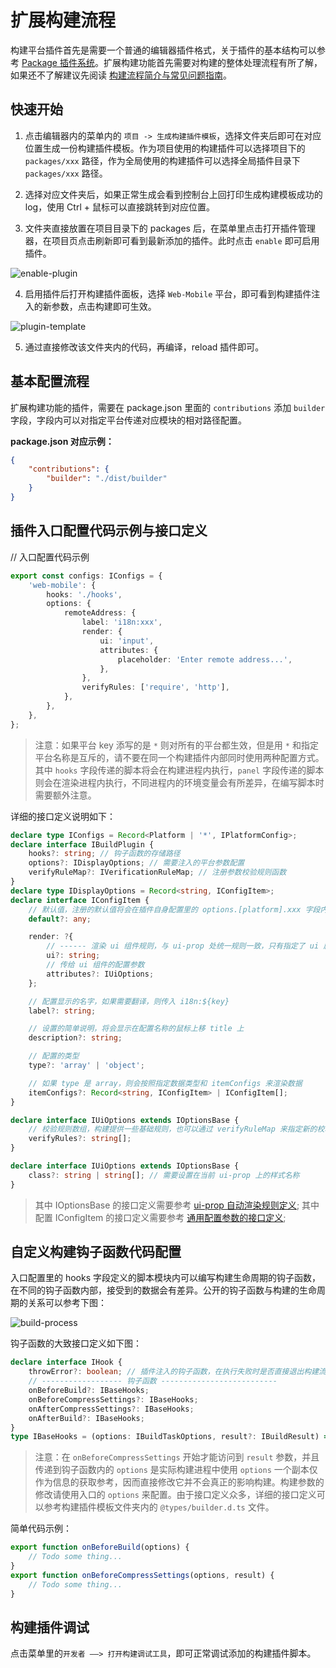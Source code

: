 # 扩展构建流程

构建平台插件首先是需要一个普通的编辑器插件格式，关于插件的基本结构可以参考 [Package 插件系统](../package/index.md)。扩展构建功能首先需要对构建的整体处理流程有所了解，如果还不了解建议先阅读 [构建流程简介与常见问题指南](./build-guide.md)。

## 快速开始

1. 点击编辑器内的菜单内的 `项目 -> 生成构建插件模板`，选择文件夹后即可在对应位置生成一份构建插件模板。作为项目使用的构建插件可以选择项目下的 `packages/xxx` 路径，作为全局使用的构建插件可以选择全局插件目录下 `packages/xxx` 路径。

2. 选择对应文件夹后，如果正常生成会看到控制台上回打印生成构建模板成功的 log，使用 Ctrl + 鼠标可以直接跳转到对应位置。

3. 文件夹直接放置在项目目录下的 packages 后，在菜单里点击打开插件管理器，在项目页点击刷新即可看到最新添加的插件。此时点击 `enable` 即可启用插件。

![enable-plugin](./custom-project-build-template/enable-plugin.jpg)

4. 启用插件后打开构建插件面板，选择 `Web-Mobile` 平台，即可看到构建插件注入的新参数，点击构建即可生效。

![plugin-template](./custom-project-build-template/plugin-template.jpg)

5. 通过直接修改该文件夹内的代码，再编译，reload 插件即可。

## 基本配置流程

扩展构建功能的插件，需要在 package.json 里面的 `contributions` 添加 `builder` 字段，字段内可以对指定平台传递对应模块的相对路径配置。

**package.json 对应示例：**

```json
{
    "contributions": {
        "builder": "./dist/builder"
    }
}
```

## 插件入口配置代码示例与接口定义

// 入口配置代码示例

```ts
export const configs: IConfigs = {
    'web-mobile': {
        hooks: './hooks',
        options: {
            remoteAddress: {
                label: 'i18n:xxx',
                render: {
                    ui: 'input',
                    attributes: {
                        placeholder: 'Enter remote address...',
                    },
                },
                verifyRules: ['require', 'http'],
            },
        },
    },
};
```

> 注意：如果平台 key 添写的是 `*` 则对所有的平台都生效，但是用 `*` 和指定平台名称是互斥的，请不要在同一个构建插件内部同时使用两种配置方式。其中 `hooks` 字段传递的脚本将会在构建进程内执行，`panel` 字段传递的脚本则会在渲染进程内执行，不同进程内的环境变量会有所差异，在编写脚本时需要额外注意。

详细的接口定义说明如下：

```ts
declare type IConfigs = Record<Platform | '*', IPlatformConfig>;
declare interface IBuildPlugin {
    hooks?: string; // 钩子函数的存储路径
    options?: IDisplayOptions; // 需要注入的平台参数配置
    verifyRuleMap?: IVerificationRuleMap; // 注册参数校验规则函数
}
declare type IDisplayOptions = Record<string, IConfigItem>;
declare interface IConfigItem {
    // 默认值，注册的默认值将会在插件自身配置里的 options.[platform].xxx 字段内
    default?: any;

    render: ?{
        // ------ 渲染 ui 组件规则，与 ui-prop 处统一规则一致，只有指定了 ui 属性的配置才会在构建配置面板上显示
        ui?: string;
        // 传给 ui 组件的配置参数
        attributes?: IUiOptions;
    };

    // 配置显示的名字，如果需要翻译，则传入 i18n:${key}
    label?: string;

    // 设置的简单说明，将会显示在配置名称的鼠标上移 title 上
    description?: string;

    // 配置的类型
    type?: 'array' | 'object';

    // 如果 type 是 array，则会按照指定数据类型和 itemConfigs 来渲染数据
    itemConfigs?: Record<string, IConfigItem> | IConfigItem[];
}

declare interface IUiOptions extends IOptionsBase {
    // 校验规则数组，构建提供一些基础规则，也可以通过 verifyRuleMap 来指定新的校验规则,只有当传入 require 时才会做无值的校验，否则仅存在值时才校验
    verifyRules?: string[];
}

declare interface IUiOptions extends IOptionsBase {
    class?: string | string[]; // 需要设置在当前 ui-prop 上的样式名称
}
```

> 其中 IOptionsBase 的接口定义需要参考 [ui-prop 自动渲染规则定义](ui/ui-prop.md);
> 其中配置 IConfigItem 的接口定义需要参考 [通用配置参数的接口定义](package/config.md);

## 自定义构建钩子函数代码配置

入口配置里的 hooks 字段定义的脚本模块内可以编写构建生命周期的钩子函数，在不同的钩子函数内部，接受到的数据会有差异。公开的钩子函数与构建的生命周期的关系可以参考下图：

![build-process](./custom-project-build-template/build-process.jpg)

钩子函数的大致接口定义如下图：

```ts
declare interface IHook {
    throwError?: boolean; // 插件注入的钩子函数，在执行失败时是否直接退出构建流程
    // ------------------ 钩子函数 --------------------------
    onBeforeBuild?: IBaseHooks;
    onBeforeCompressSettings?: IBaseHooks;
    onAfterCompressSettings?: IBaseHooks;
    onAfterBuild?: IBaseHooks;
}
type IBaseHooks = (options: IBuildTaskOptions, result?: IBuildResult) => void;
```

> 注意：在 `onBeforeCompressSettings` 开始才能访问到 `result` 参数，并且传递到钩子函数内的 `options` 是实际构建进程中使用 `options` 一个副本仅作为信息的获取参考，因而直接修改它并不会真正的影响构建。构建参数的修改请使用入口的 `options` 来配置。由于接口定义众多，详细的接口定义可以参考构建插件模板文件夹内的 `@types/builder.d.ts` 文件。

简单代码示例：

```ts
export function onBeforeBuild(options) {
    // Todo some thing...
}
export function onBeforeCompressSettings(options, result) {
    // Todo some thing...
}
```

## 构建插件调试

点击菜单里的`开发者 ——> 打开构建调试工具`，即可正常调试添加的构建插件脚本。
